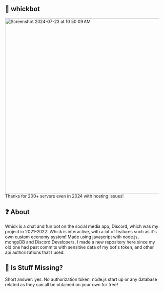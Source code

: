 ## 🌙 whickbot
<img width="572" alt="Screenshot 2024-07-23 at 10 50 09 AM" src="https://github.com/user-attachments/assets/4a9859e9-1730-4152-a97a-42aa1b70c42c">
Thanks for 200+ servers even in 2024 with hosting issues!

## ❓ About
Whick is a chat and fun bot on the social media app, Discord, which was my project in 2021-2022. Whick is interactive, with a lot of features such as it's own custom economy system! Made using javascript with node.js, mongoDB and Discord Developers. I made a new repository here since my old one had past commits with sensitive data of my bot's token, and other api authorizations that I used. 

## 👻 Is Stuff Missing?
Short answer: yes. No authorization token, node.js start up or any database related as they can all be obtained on your own for free! 
